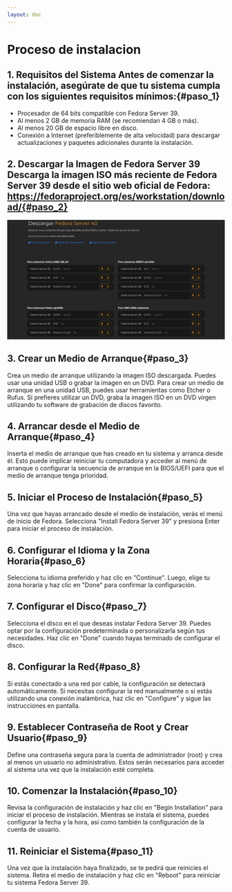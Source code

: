 ```yaml
---
layout: doc
---
```

# Proceso de instalacion


## 1. Requisitos del Sistema Antes de comenzar la instalación, asegúrate de que tu sistema cumpla con los siguientes requisitos mínimos:{#paso_1}
- Procesador de 64 bits compatible con Fedora Server 39.
- Al menos 2 GB de memoria RAM (se recomiendan 4 GB o más).
- Al menos 20 GB de espacio libre en disco.
- Conexión a Internet (preferiblemente de alta velocidad) para descargar actualizaciones y paquetes adicionales durante la instalación.


## 2. Descargar la Imagen de Fedora Server 39 Descarga la imagen ISO más reciente de Fedora Server 39 desde el sitio web oficial de Fedora: https://fedoraproject.org/es/workstation/download/{#paso_2}
![Fedora Server Web](../img/Fedora_iso.jpeg)

## 3. Crear un Medio de Arranque{#paso_3}
Crea un medio de arranque utilizando la imagen ISO descargada. Puedes usar una unidad USB o grabar la imagen en un DVD.
Para crear un medio de arranque en una unidad USB, puedes usar herramientas como Etcher o Rufus.
Si prefieres utilizar un DVD, graba la imagen ISO en un DVD virgen utilizando tu software de grabación de discos favorito.

## 4. Arrancar desde el Medio de Arranque{#paso_4}
Inserta el medio de arranque que has creado en tu sistema y arranca desde él. Esto puede implicar reiniciar tu computadora y acceder al menú de arranque o configurar la secuencia de arranque en la BIOS/UEFI para que el medio de arranque tenga prioridad.

## 5. Iniciar el Proceso de Instalación{#paso_5}
Una vez que hayas arrancado desde el medio de instalación, verás el menú de inicio de Fedora. Selecciona "Install Fedora Server 39" y presiona Enter para iniciar el proceso de instalación.

## 6. Configurar el Idioma y la Zona Horaria{#paso_6}
Selecciona tu idioma preferido y haz clic en "Continue". Luego, elige tu zona horaria y haz clic en "Done" para confirmar la configuración.

## 7. Configurar el Disco{#paso_7}
Selecciona el disco en el que deseas instalar Fedora Server 39. Puedes optar por la configuración predeterminada o personalizarla según tus necesidades. Haz clic en "Done" cuando hayas terminado de configurar el disco.

## 8. Configurar la Red{#paso_8}
Si estás conectado a una red por cable, la configuración se detectará automáticamente. Si necesitas configurar la red manualmente o si estás utilizando una conexión inalámbrica, haz clic en "Configure" y sigue las instrucciones en pantalla.


## 9. Establecer Contraseña de Root y Crear Usuario{#paso_9}
Define una contraseña segura para la cuenta de administrador (root) y crea al menos un usuario no administrativo. Estos serán necesarios para acceder al sistema una vez que la instalación esté completa.


## 10. Comenzar la Instalación{#paso_10}
Revisa la configuración de instalación y haz clic en "Begin Installation" para iniciar el proceso de instalación. Mientras se instala el sistema, puedes configurar la fecha y la hora, así como también la configuración de la cuenta de usuario.

## 11. Reiniciar el Sistema{#paso_11}
Una vez que la instalación haya finalizado, se te pedirá que reinicies el sistema. Retira el medio de instalación y haz clic en "Reboot" para reiniciar tu sistema Fedora Server 39.




